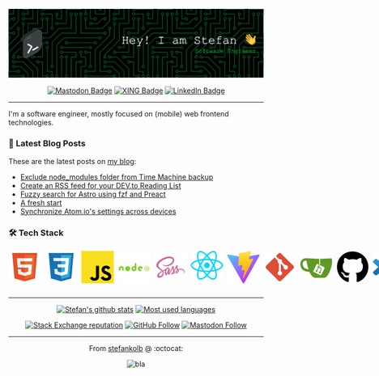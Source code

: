 <div align="center">

  ![Header](images/banner.png)

  [![Mastodon Badge](https://img.shields.io/badge/-Mastdon-6364ff?style=flat-square&logo=mastodon&logoColor=white&link=https://mastodon.social/@stefankolb)](https://mastodon.social/@stefankolb)
  [![XING Badge](https://img.shields.io/badge/-XING-006567?style=flat-square&logo=xing&link=https://www.xing.com/profile/Stefan_Kolb28)](https://www.xing.com/profile/Stefan_Kolb28)
  [![LinkedIn Badge](https://img.shields.io/badge/-LinkedIn-0073b1?style=flat-square&logo=linkedin&link=https://www.linkedin.com/in/stefankolb/)](https://www.linkedin.com/in/stefankolb/)

</div>

---

I'm a software engineer, mostly focused on (mobile) web frontend technologies.


### 📘 Latest Blog Posts

These are the latest posts on <a href="https://blog.stefankolb.de">my blog</a>:

<!-- BLOG-POST-LIST:START -->
- [Exclude node_modules folder from Time Machine backup](https://blog.stefankolb.de/posts/tips-and-tricks-4-exclude-node_modules-folder-from-time-machine-backup-short)
- [Create an RSS feed for your DEV.to Reading List](https://blog.stefankolb.de/posts/dev-3-rss-feed-for-dev-to-reading-list)
- [Fuzzy search for Astro using fzf and Preact](https://blog.stefankolb.de/posts/dev-2-fuzzy-search-for-astro-using-fzf-and-preact)
- [A fresh start](https://blog.stefankolb.de/posts/common-1-a-fresh-start)
- [Synchronize Atom.io&#39;s settings across devices](https://blog.stefankolb.de/posts/tips-and-tricks-22-synchronize-atomio-settings)
<!-- BLOG-POST-LIST:END -->


### 🛠️ Tech Stack

<div style="display: flex; align-items: center; margin-bottom: 24px;">
  <!-- Standards -->
  <!-- HTML -->
  <img src="logos/html.svg" style="margin-right: 8px;" />
  <!-- CSS -->
  <img src="logos/css.svg" style="margin-right: 8px;" />
  <!-- JavaScript -->
  <img src="logos/javascript.svg" style="margin-right: 8px;" />

  <!-- Frameworks -->
  <!-- Node.js -->
  <img src="logos/nodejs.svg" style="margin-right: 8px;" />
  <!-- Sass -->
  <img src="logos/sass.svg" style="margin-right: 8px;" />
  <!-- React -->
  <img src="logos/react.svg" style="margin-right: 8px;" />

  <!-- Tools -->
  <!-- Vite -->
  <img src="logos/vitejs.svg" style="margin-right: 8px;" />
  <!-- Git -->
  <img src="logos/git.svg" style="margin-right: 8px;" />
  <!-- Gitea -->
  <img src="logos/gitea.svg" style="margin-right: 8px;" />
  <!-- Github -->
  <img src="logos/github.svg" style="margin-right: 8px;" />
  <!-- Visual Studio Code -->
  <img src="logos/vscode.svg" style="margin-right: 8px;" />
  <!-- MDX -->
  <img src="logos/mdx.svg" style="margin-right: 8px;" />
  <!-- Command Line -->
  <img src="logos/cli.svg" style="margin-right: 8px;" />
</div>

----

<div align="center">

  [![Stefan's github stats](https://github-readme-stats.vercel.app/api?username=stefankolb&show_icons=true&theme=gruvbox)](https://github.com/stefankolb)
  [![Most used languages](https://github-readme-stats.vercel.app/api/top-langs/?username=stefankolb&layout=compact&theme=gruvbox)](https://github.com/stefankolb)

</div>
<div align="center">

  [![Stack Exchange reputation](https://img.shields.io/stackexchange/stackoverflow/r/3917816?label=stackoverflow&logo=stackoverflow&style=plain)](https://stackoverflow.com/users/3917816/stefan)
  [![GitHub Follow](https://img.shields.io/github/followers/stefankolb?label=github&logo=github&style=plain)](https://github.com/stefankolb)
  [![Mastodon Follow](https://img.shields.io/mastodon/follow/000480228?label=mastodon&logo=mastodon&style=plain)](https://twitter.com/stefan_kolb)

</div>

---

<div align="center">

  From [stefankolb](https://github.com/stefankolb) @ :octocat:

  ![bla](https://img.shields.io/badge/last_updated-2024/11/01-blue)


</div>

